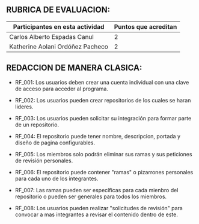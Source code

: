 ## RUBRICA DE EVALUACION:
Participantes en esta actividad | Puntos que acreditan
------------------------------- | --------------------
Carlos Alberto Espadas Canul | 2
Katherine Aolani Ordóñez Pacheco | 2

## REDACCION DE MANERA CLASICA:

- RF_001: Los usuarios deben crear una cuenta individual con una clave de acceso para acceder al programa.
- RF_002: Los usuarios pueden crear repositorios de los cuales se haran lideres.
- RF_003: Los usuarios pueden solicitar su integración para formar parte de un repositorio.
- RF_004: El repositorio puede tener nombre, descripcion, portada y diseño de pagina configurables.

- RF_005: Los miembros solo podrán eliminar sus ramas y sus peticiones de revisión personales.
- RF_006: El repositorio puede contener "ramas" o pizarrones personales para cada uno de los integrantes.
- RF_007: Las ramas pueden ser específicas para cada mienbro del repositorio o pueden ser generales para todos los miembros. 
- RF_008: Los usuarios pueden realizar "solicitudes de revisión" para convocar a mas integrantes a revisar el contenido dentro de este.
